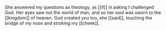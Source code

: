 She answered my questions as theology, as [[if]] in asking I challenged God. Her eyes saw not the world of man, and so her soul was sworn to the [[kingdom]] of heaven. God created you too, she [[said]], touching the bridge of my nose and stroking my [[cheek]]. 